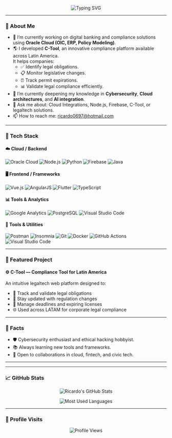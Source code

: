 

<p align="center">
  <img src="https://readme-typing-svg.demolab.com?font=Fira+Code&size=20&duration=3000&pause=1000&center=true&vCenter=true&width=800&lines=Hi%2C+I'm+Ricardo+Rojas;Full-stack+Developer+%7C+Oracle+Cloud+Specialist;LegalTech+Creator+%7C+Cybersecurity+Learner" alt="Typing SVG" />
</p>

---

### 💼 About Me

- 🔭 I’m currently working on digital banking and compliance solutions using **Oracle Cloud (OIC, ERP, Policy Modeling)**.
- 🌎 I developed **C-Tool**, an innovative compliance platform available across Latin America.  
  It helps companies:
  - ✅ Identify legal obligations.
  - 📋 Monitor legislative changes.
  - ⏰ Track permit expirations.
  - 📊 Validate legal compliance efficiently.
- 🌱 I’m currently deepening my knowledge in **Cybersecurity**, **Cloud architectures**, and **AI integration**.
- 💬 Ask me about: Cloud Integrations, Node.js, Firebase, C-Tool, or legaltech solutions.
- 📫 How to reach me: ricardo0697@hotmail.com

---

### 🧠 Tech Stack

#### ☁️ Cloud / Backend
![Oracle Cloud](https://img.shields.io/badge/Oracle%20Cloud-F80000?style=for-the-badge&logo=oracle&logoColor=white)
![Node.js](https://img.shields.io/badge/Node.js-339933?style=for-the-badge&logo=nodedotjs&logoColor=white)
![Python](https://img.shields.io/badge/Python-3776AB?style=for-the-badge&logo=python&logoColor=white)
![Firebase](https://img.shields.io/badge/Firebase-FFCA28?style=for-the-badge&logo=firebase&logoColor=black)
![Java](https://img.shields.io/badge/Java-ED8B00?style=for-the-badge&logo=openjdk&logoColor=white)


#### 🖥️ Frontend / Frameworks
![Vue.js](https://img.shields.io/badge/Vue.js-35495E?style=for-the-badge&logo=vue.js&logoColor=4FC08D)
![AngularJS](https://img.shields.io/badge/AngularJS-E23237?style=for-the-badge&logo=angularjs&logoColor=white)
![Flutter](https://img.shields.io/badge/Flutter-02569B?style=for-the-badge&logo=flutter&logoColor=white)
![TypeScript](https://img.shields.io/badge/TypeScript-3178C6?style=for-the-badge&logo=typescript&logoColor=white)


#### 📊 Tools & Analytics
![Google Analytics](https://img.shields.io/badge/Google%20Analytics-E37400?style=for-the-badge&logo=googleanalytics&logoColor=white)
![PostgreSQL](https://img.shields.io/badge/PostgreSQL-336791?style=for-the-badge&logo=postgresql&logoColor=white)
![Visual Studio Code](https://img.shields.io/badge/VS%20Code-007ACC?style=for-the-badge&logo=visualstudiocode&logoColor=white)

#### 🧰 Tools & Utilities
![Postman](https://img.shields.io/badge/Postman-FF6C37?style=for-the-badge&logo=postman&logoColor=white)
![Insomnia](https://img.shields.io/badge/Insomnia-4000BF?style=for-the-badge&logo=insomnia&logoColor=white)
![Git](https://img.shields.io/badge/Git-F05032?style=for-the-badge&logo=git&logoColor=white)
![Docker](https://img.shields.io/badge/Docker-2496ED?style=for-the-badge&logo=docker&logoColor=white)
![GitHub Actions](https://img.shields.io/badge/GitHub%20Actions-2088FF?style=for-the-badge&logo=githubactions&logoColor=white)
![Visual Studio Code](https://img.shields.io/badge/VS%20Code-007ACC?style=for-the-badge&logo=visualstudiocode&logoColor=white)

---

### 🚀 Featured Project

#### ⚙️ **C-Tool** — Compliance Tool for Latin America  
An intuitive legaltech web platform designed to:
- 📌 Track and validate legal obligations
- 📡 Stay updated with regulation changes
- 📅 Manage deadlines and expiring licenses
- 🌐 Used across LATAM for corporate legal compliance

---

### 🧩 Facts

- 🛡 Cybersecurity enthusiast and ethical hacking hobbyist.
- 📚 Always learning new tools and frameworks.
- 🤝 Open to collaborations in cloud, fintech, and civic tech.

---

---

### 📈 GitHub Stats

<p align="center">
  <img src="https://github-readme-stats.vercel.app/api?username=Ricardo0697&show_icons=true&theme=tokyonight" alt="Ricardo's GitHub Stats" />
</p>

<p align="center">
  <img src="https://github-readme-stats.vercel.app/api/top-langs/?username=Ricardo0697&layout=compact&theme=tokyonight" alt="Most Used Languages" />
</p>

---

### 🔢 Profile Visits

<p align="center">
  <img src="https://komarev.com/ghpvc/?username=Ricardo0697&style=flat-square&color=blue" alt="Profile Views" />
</p>
